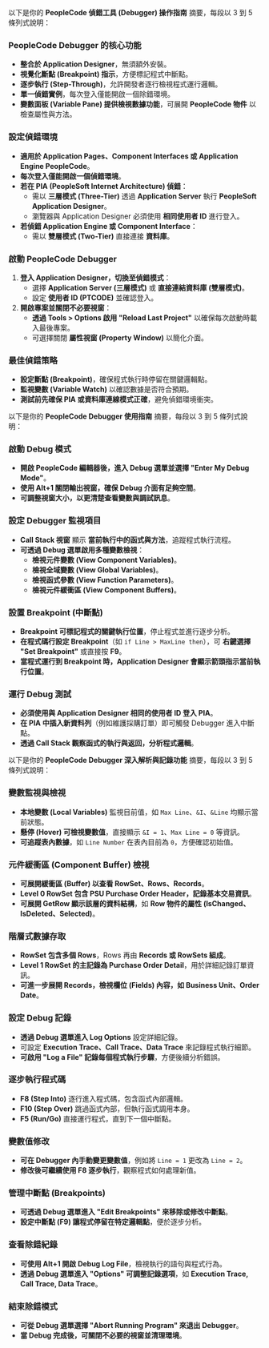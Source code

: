 以下是你的 **PeopleCode 偵錯工具 (Debugger) 操作指南** 摘要，每段以 3 到 5 條列式說明：

### **PeopleCode Debugger 的核心功能**
- **整合於 Application Designer**，無須額外安裝。
- **視覺化斷點 (Breakpoint) 指示**，方便標記程式中斷點。
- **逐步執行 (Step-Through)**，允許開發者逐行檢視程式運行邏輯。
- **單一偵錯實例**，每次登入僅能開啟一個除錯環境。
- **變數面板 (Variable Pane) 提供檢視數據功能**，可展開 **PeopleCode 物件** 以檢查屬性與方法。

### **設定偵錯環境**
- **適用於 Application Pages、Component Interfaces 或 Application Engine PeopleCode**。
- **每次登入僅能開啟一個偵錯環境**。
- **若在 PIA (PeopleSoft Internet Architecture) 偵錯**：
  - 需以 **三層模式 (Three-Tier)** 透過 **Application Server** 執行 **PeopleSoft Application Designer**。
  - 瀏覽器與 Application Designer 必須使用 **相同使用者 ID** 進行登入。
- **若偵錯 Application Engine 或 Component Interface**：
  - 需以 **雙層模式 (Two-Tier)** 直接連接 **資料庫**。

### **啟動 PeopleCode Debugger**
1. **登入 Application Designer，切換至偵錯模式**：
   - 選擇 **Application Server (三層模式)** 或 **直接連結資料庫 (雙層模式)**。
   - 設定 **使用者 ID (PTCODE)** 並確認登入。
2. **開啟專案並關閉不必要視窗**：
   - **透過 Tools > Options 啟用 "Reload Last Project"** 以確保每次啟動時載入最後專案。
   - 可選擇關閉 **屬性視窗 (Property Window)** 以簡化介面。

### **最佳偵錯策略**
- **設定斷點 (Breakpoint)**，確保程式執行時停留在關鍵邏輯點。
- **監視變數 (Variable Watch)** 以確認數據是否符合預期。
- **測試前先確保 PIA 或資料庫連線模式正確**，避免偵錯環境衝突。


以下是你的 **PeopleCode Debugger 使用指南** 摘要，每段以 3 到 5 條列式說明：

### **啟動 Debug 模式**
- **開啟 PeopleCode 編輯器後，進入 Debug 選單並選擇 "Enter My Debug Mode"**。
- **使用 Alt+1 關閉輸出視窗，確保 Debug 介面有足夠空間**。
- **可調整視窗大小，以更清楚查看變數與調試訊息**。

### **設定 Debugger 監視項目**
- **Call Stack 視窗** 顯示 **當前執行中的函式與方法**，追蹤程式執行流程。
- **可透過 Debug 選單啟用多種變數檢視**：
  - **檢視元件變數 (View Component Variables)**。
  - **檢視全域變數 (View Global Variables)**。
  - **檢視函式參數 (View Function Parameters)**。
  - **檢視元件緩衝區 (View Component Buffers)**。

### **設置 Breakpoint (中斷點)**
- **Breakpoint 可標記程式的關鍵執行位置**，停止程式並進行逐步分析。
- **在程式碼行設定 Breakpoint**（如 `if Line > MaxLine then`），可 **右鍵選擇 "Set Breakpoint"** 或直接按 **F9**。
- **當程式運行到 Breakpoint 時，Application Designer 會顯示箭頭指示當前執行位置**。

### **運行 Debug 測試**
- **必須使用與 Application Designer 相同的使用者 ID 登入 PIA**。
- **在 PIA 中插入新資料列**（例如維護採購訂單）即可觸發 Debugger 進入中斷點。
- **透過 Call Stack 觀察函式的執行與返回，分析程式邏輯**。


以下是你的 **PeopleCode Debugger 深入解析與記錄功能** 摘要，每段以 3 到 5 條列式說明：

### **變數監視與檢視**
- **本地變數 (Local Variables)** 監視目前值，如 `Max Line`、`&I`、`&Line` 均顯示當前狀態。
- **懸停 (Hover) 可檢視變數值**，直接顯示 `&I = 1`、`Max Line = 0` 等資訊。
- **可追蹤表內數據**，如 `Line Number` 在表內目前為 `0`，方便確認初始值。

### **元件緩衝區 (Component Buffer) 檢視**
- **可展開緩衝區 (Buffer) 以查看 RowSet、Rows、Records**。
- **Level 0 RowSet 包含 PSU Purchase Order Header，記錄基本交易資訊**。
- **可展開 GetRow 顯示該層的資料結構**，如 **Row 物件的屬性 (IsChanged、IsDeleted、Selected)**。

### **階層式數據存取**
- **RowSet 包含多個 Rows**，Rows 再由 **Records 或 RowSets 組成**。
- **Level 1 RowSet 的主記錄為 Purchase Order Detail**，用於詳細記錄訂單資訊。
- **可進一步展開 Records，檢視欄位 (Fields) 內容，如 Business Unit、Order Date**。

### **設定 Debug 記錄**
- **透過 Debug 選單進入 Log Options** 設定詳細記錄。
- 可設定 **Execution Trace、Call Trace、Data Trace** 來記錄程式執行細節。
- **可啟用 "Log a File" 記錄每個程式執行步驟**，方便後續分析錯誤。




### **逐步執行程式碼**
- **F8 (Step Into)** 逐行進入程式碼，包含函式內部邏輯。
- **F10 (Step Over)** 跳過函式內部，但執行函式調用本身。
- **F5 (Run/Go)** 直接運行程式，直到下一個中斷點。

### **變數值修改**
- **可在 Debugger 內手動變更變數值**，例如將 `Line = 1` 更改為 `Line = 2`。
- **修改後可繼續使用 F8 逐步執行**，觀察程式如何處理新值。

### **管理中斷點 (Breakpoints)**
- **可透過 Debug 選單進入 "Edit Breakpoints" 來移除或修改中斷點**。
- **設定中斷點 (F9) 讓程式停留在特定邏輯點**，便於逐步分析。

### **查看除錯紀錄**
- **可使用 Alt+1 開啟 Debug Log File**，檢視執行的語句與程式行為。
- **透過 Debug 選單進入 "Options" 可調整記錄選項**，如 **Execution Trace, Call Trace, Data Trace**。

### **結束除錯模式**
- **可從 Debug 選單選擇 "Abort Running Program" 來退出 Debugger**。
- **當 Debug 完成後，可關閉不必要的視窗並清理環境**。

